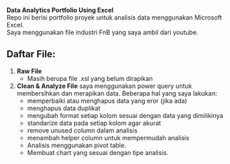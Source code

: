 **Data Analytics Portfolio Using Excel**  
Repo ini berisi portfolio proyek untuk analisis data menggunakan Microsoft Excel.  
Saya menggunakan file industri FnB yang saya ambil dari youtube.

## Daftar File:
1. **Raw File**
   - Masih berupa file .xsl yang belum dirapikan
2. **Clean & Analyze File**
   saya menggunakan power query untuk membersihkan dan merapikan data.
   Beberapa hal yang saya lakukan:
   - memperbaiki atau menghapus data yang eror (jika ada)
   - menghapus data duplikat
   - mengubah format setiap kolom sesuai dengan data yang dimilikinya
   - standarize data pada setiap kolom agar akurat
   - remove unused column dalam analisis
   - menambah helper column untuk mempermudah analisis
   - Analisis menggunakan pivot table.
   - Membuat chart yang sesuai dengan tipe analisis.
